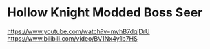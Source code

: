 # Hollow Knight Modded Boss Seer
https://www.youtube.com/watch?v=myhB7dqjDrU
https://www.bilibili.com/video/BV1Nx4y1b7HS
